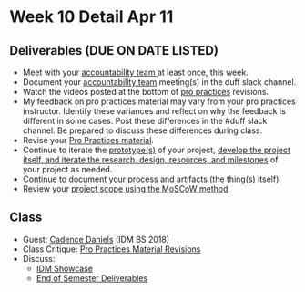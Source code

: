 # Week 10 Detail Apr 11

## Deliverables (DUE ON DATE LISTED)

* Meet with your [accountability team ](../assignments/accountability\_partner.md)at least once, this week.&#x20;
* Document your [accountability team](../assignments/accountability\_partner.md) meeting(s) in the duff slack channel.
* Watch the videos posted at the bottom of [pro practices](../assignments/pro\_practices\_revisions.md) revisions.
* My feedback on pro practices material may vary from your pro practices instructor. Identify these variances and reflect on why the feedback is different in some cases. Post these differences in the #duff slack channel. Be prepared to discuss these differences during class.
* Revise your [Pro Practices material](../assignments/pro\_practices\_revisions.md).
* Continue to iterate the [prototype(s)](../assignments/project\_plan.md) of your project, [develop the project itself, and iterate the research, design, resources, and milestones](../assignments/project\_plan.md) of your project as needed.
* Continue to document your process and artifacts (the thing(s) itself).
* Review your [project scope using the MoSCoW method](../assignments/moscow-method.md).

## Class

* Guest: [Cadence Daniels](https://madebycd.com) (IDM BS 2018)
* Class Critique: [Pro Practices Material Revisions](../assignments/pro\_practices\_revisions.md)
* Discuss:&#x20;
  * [IDM Showcase ](../critiques-demos-presentations-and-exhibition/idm\_showcase.md)
  * [End of Semester Deliverables](../assignments/end\_of\_semester\_deliverables.md)
